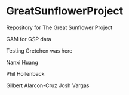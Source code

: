 # GreatSunflowerProject
Repository for The Great Sunflower Project

GAM for GSP data

Testing 
Gretchen was here

Nanxi Huang

Phil Hollenback

Gilbert Alarcon-Cruz
Josh Vargas
 
